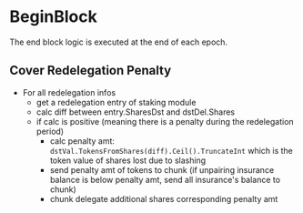 <!-- order: 5 -->

# BeginBlock

The end block logic is executed at the end of each epoch.

## Cover Redelegation Penalty

- For all redelegation infos
  - get a redelegation entry of staking module 
  - calc diff between entry.SharesDst and dstDel.Shares
  - if calc is positive (meaning there is a penalty during the redelegation period)
    - calc penalty amt: `dstVal.TokensFromShares(diff).Ceil().TruncateInt` which is the token value of shares lost due to slashing 
    - send penalty amt of tokens to chunk (if unpairing insurance balance is below penalty amt, send all insurance's balance to chunk)
    - chunk delegate additional shares corresponding penalty amt
